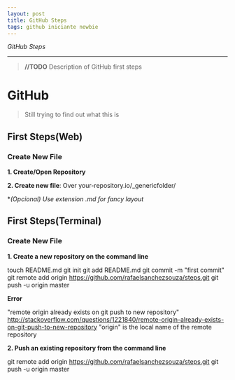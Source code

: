 ```yaml
---
layout: post
title: GitHub Steps
tags: github iniciante newbie
---
```


*GitHub Steps*

-----



> **//TODO** Description of GitHub first steps

# GitHub

> Still trying to find out what this is



## First Steps(Web)

### Create New File

**1. Create/Open Repository**

**2. Create new file**: Over your-repository.io/_genericfolder/

**(Opcional) Use extension *.md for fancy layout**

## First Steps(Terminal)

### Create New File

**1. Create a new repository on the command line**

touch README.md
git init
git add README.md
git commit -m "first commit"
git remote add origin https://github.com/rafaelsanchezsouza/steps.git
git push -u origin master

**Error**

"remote origin already exists on git push to new repository"
http://stackoverflow.com/questions/1221840/remote-origin-already-exists-on-git-push-to-new-repository
"origin" is the local name of the remote repository

**2. Push an existing repository from the command line**

git remote add origin https://github.com/rafaelsanchezsouza/steps.git
git push -u origin master

